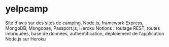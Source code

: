 # yelpcamp

Site d'avis sur des sites de camping.
Node.js, framework Express, MongoDB, Mongoose, Passport.js, Heroku
Notions : routage REST, routes imbriquées, base de données, authentification, déploiement de l'application Node.js sur Heroku
